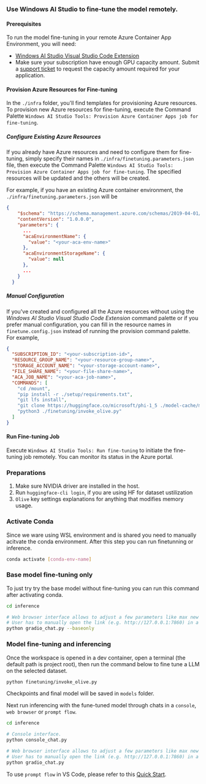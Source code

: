 ### Use Windows AI Studio to fine-tune the model remotely.
#### Prerequisites
To run the model fine-tuning in your remote Azure Container App Environment, you will need:
- [Windows AI Studio Visual Studio Code Extension](https://marketplace.visualstudio.com/items?itemName=ms-windows-ai-studio.windows-ai-studio)
- Make sure your subscription have enough GPU capacity amount. Submit a [support ticket](https://azure.microsoft.com/support/create-ticket/) to request the capacity amount required for your application.


#### Provision Azure Resources for Fine-tuning
In the `./infra` folder, you'll find templates for provisioning Azure resources. To provision new Azure resources for fine-tuning, execute the Command Palette `Windows AI Studio Tools: Provision Azure Container Apps job for fine-tuning`.

##### Configure Existing Azure Resources
If you already have Azure resources and need to configure them for fine-tuning, simply specify their names in `./infra/finetuning.parameters.json` file, then execute the Command Palette `Windows AI Studio Tools: Provision Azure Container Apps job for fine-tuning`. The specified resources will be updated and the others will be created.

For example, if you have an existing Azure container environment, the `./infra/finetuning.parameters.json` will be

```json
{
    "$schema": "https://schema.management.azure.com/schemas/2019-04-01/deploymentParameters.json#",
    "contentVersion": "1.0.0.0",
    "parameters": {
      ...
      "acaEnvironmentName": {
        "value": "<your-aca-env-name>"
      },
      "acaEnvironmentStorageName": {
        "value": null
      },
      ...
    }
  }
```

##### Manual Configuration
If you've created and configured all the Azure resources without using the *Windows AI Studio Visual Studio Code Extension* command palette or if you prefer manual configuration, you can fill in the resource names in `finetune.config.json` instead of running the provision command palette. For example,
```json
{
  "SUBSCRIPTION_ID": "<your-subscription-id>",
  "RESOURCE_GROUP_NAME": "<your-resource-group-name>",
  "STORAGE_ACCOUNT_NAME": "<your-storage-account-name>",
  "FILE_SHARE_NAME": "<your-file-share-name>",
  "ACA_JOB_NAME": "<your-aca-job-name>",
  "COMMANDS": [
    "cd /mount",
    "pip install -r ./setup/requirements.txt",
    "git lfs install",
    "git clone https://huggingface.co/microsoft/phi-1_5 ./model-cache/microsoft/phi-1_5",
    "python3 ./finetuning/invoke_olive.py"
  ]
}
```

#### Run Fine-tuning Job
Execute `Windows AI Studio Tools: Run fine-tuning` to initiate the fine-tuning job remotely. You can monitor its status in the Azure portal.


### Preparations

1. Make sure NVIDIA driver are installed in the host. 
2. Run `huggingface-cli login`, if you are using HF for dataset ustilization
3. `Olive` key settings explanations for anything that modifies memory usage. 

### Activate Conda
Since we ware using WSL environment and is shared you need to manually acitvate the conda environment. After this step you can run finetunning or inference.

```bash
conda activate [conda-env-name] 
```

### Base model fine-tuning only
To just try try the base model without fine-tuning you can run this command after activating conda.

```bash
cd inference

# Web browser interface allows to adjust a few parameters like max new token length, temperature and so on.
# User has to manually open the link (e.g. http://127.0.0.1:7860) in a browser after gradio initiates the connections.
python gradio_chat.py --baseonly
```

### Model fine-tuning and inferencing

Once the workspace is opened in a dev container, open a terminal (the default path is project root), then run the command below to fine tune a LLM on the selected dataset.

```bash
python finetuning/invoke_olive.py 
```

Checkpoints and final model will be saved in `models` folder.

Next run inferencing with the fune-tuned model through chats in a `console`, `web browser` or `prompt flow`.

```bash
cd inference

# Console interface.
python console_chat.py

# Web browser interface allows to adjust a few parameters like max new token length, temperature and so on.
# User has to manually open the link (e.g. http://127.0.0.1:7860) in a browser after gradio initiates the connections.
python gradio_chat.py
```

To use `prompt flow` in VS Code, please refer to this [Quick Start](https://microsoft.github.io/promptflow/how-to-guides/quick-start.html).
